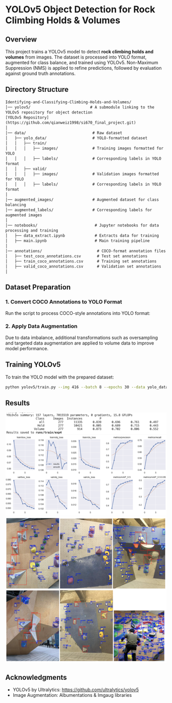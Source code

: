 # YOLOv5 Object Detection for Rock Climbing Holds & Volumes

## Overview
This project trains a YOLOv5 model to detect **rock climbing holds and volumes** from images. The dataset is processed into YOLO format, augmented for class balance, and trained using YOLOv5. Non-Maximum Suppression (NMS) is applied to refine predictions, followed by evaluation against ground truth annotations.

## Directory Structure
```
Identifying-and-Classifying-Climbing-Holds-and-Volumes/
│── yolov5/                          # A submodule linking to the YOLOv5 repository for object detection
[YOLOv5 Repository](https://github.com/qianweiz1998/si670_final_project.git)
│
│── data/                             # Raw dataset
│   ├── yolo_data/                    # YOLO-formatted dataset
│   │   ├── train/
│   │   │   ├── images/               # Training images formatted for YOLO
│   │   │   ├── labels/               # Corresponding labels in YOLO format
│   │   ├── valid/
│   │   │   ├── images/               # Validation images formatted for YOLO
│   │   │   ├── labels/               # Corresponding labels in YOLO format
│
│── augmented_images/                 # Augmented dataset for class balancing
│── augmented_labels/                 # Corresponding labels for augmented images
│
│── notebooks/                         # Jupyter notebooks for data processing and training
│   ├── data_extract.ipynb             # Extracts data for training
│   ├── main.ipynb                     # Main training pipeline
│
│── annotations/                        # COCO-format annotation files
│   ├── test_coco_annotations.csv       # Test set annotations
│   ├── train_coco_annotations.csv      # Training set annotations
│   ├── valid_coco_annotations.csv      # Validation set annotations
│

```

## Dataset Preparation
### 1. Convert COCO Annotations to YOLO Format
Run the script to process COCO-style annotations into YOLO format:

### 2. Apply Data Augmentation
Due to data imbalance, additional transformations such as oversampling and targeted data augmentation are applied to volume data to improve model performance.

## Training YOLOv5
To train the YOLO model with the prepared dataset:
```sh
python yolov5/train.py --img 416 --batch 8 --epochs 30 --data yolo_data/data.yaml --weights yolov5s.pt --project runs --name hold_volume_detection --workers 4
```

## Results
![Result 1](README_images/result_1.JPG)
![Result 2](README_images/result_2.JPG)
![Result 3](README_images/result_3.png)

## Acknowledgments
- YOLOv5 by Ultralytics: https://github.com/ultralytics/yolov5
- Image Augmentation: Albumentations & Imgaug libraries

